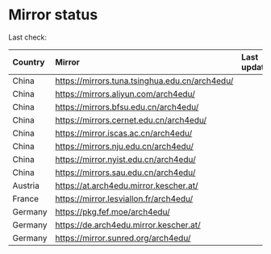 <script src="./time.js"></script>
# Mirror status
Last check: <script type="text/javascript">localize(1725448627.4892828);</script>

|Country|Mirror|Last update|
|:------|:-----|:----------|
|China|https://mirrors.tuna.tsinghua.edu.cn/arch4edu/|<script type="text/javascript">localize(1725432233);</script>|
|China|https://mirrors.aliyun.com/arch4edu/|<script type="text/javascript">localize(1725389236);</script>|
|China|https://mirrors.bfsu.edu.cn/arch4edu/|<script type="text/javascript">localize(1725432233);</script>|
|China|https://mirrors.cernet.edu.cn/arch4edu/|<script type="text/javascript">localize(1725432233);</script>|
|China|https://mirror.iscas.ac.cn/arch4edu/|<script type="text/javascript">localize(1725432233);</script>|
|China|https://mirrors.nju.edu.cn/arch4edu/|<script type="text/javascript">localize(1725345823);</script>|
|China|https://mirror.nyist.edu.cn/arch4edu/|<script type="text/javascript">localize(1725389236);</script>|
|China|https://mirrors.sau.edu.cn/arch4edu/|<script type="text/javascript">localize(1725389236);</script>|
|Austria|https://at.arch4edu.mirror.kescher.at/|<script type="text/javascript">localize(1725432233);</script>|
|France|https://mirror.lesviallon.fr/arch4edu/|<script type="text/javascript">localize(1725389236);</script>|
|Germany|https://pkg.fef.moe/arch4edu/|<script type="text/javascript">localize(1725432233);</script>|
|Germany|https://de.arch4edu.mirror.kescher.at/|<script type="text/javascript">localize(1725432233);</script>|
|Germany|https://mirror.sunred.org/arch4edu/|<script type="text/javascript">localize(1725432233);</script>|

<script src="./tablefilter/tablefilter.js"></script>
<script src="./table.js"></script>